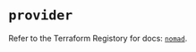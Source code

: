 # `provider`

Refer to the Terraform Registory for docs: [`nomad`](https://registry.terraform.io/providers/hashicorp/nomad/2.1.0/docs).
